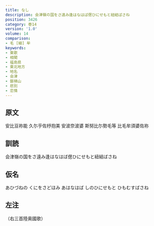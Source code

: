 ```yaml
---
title: なし
description: 会津嶺の国をさ遠み逢はなはば偲ひにせもと紐結ばさね
position: 3426
category: 巻14
version: '1.0'
volume: 14
comparison:
- 毛 [細] 牟
keywords:
- 東歌
- 相聞
- 福島県
- 東北地方
- 地名
- 会津
- 磐梯山
- 悲別
- 恋情
---
```


## 原文

安比豆祢能 久尓乎佐杼抱美 安波奈波婆 斯努比尓勢毛等 比毛牟須婆佐祢

## 訓読

会津嶺の国をさ遠み逢はなはば偲ひにせもと紐結ばさね

## 仮名

あひづねの くにをさどほみ あはなはば しのひにせもと ひもむすばさね

## 左注

（右三首陸奥國歌）
